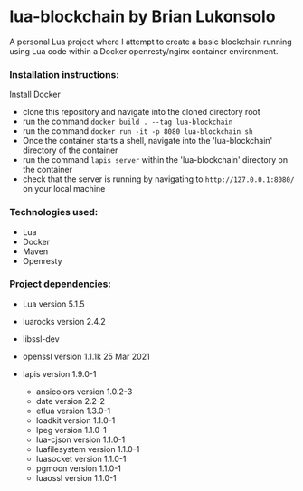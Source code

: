 # lua-blockchain by Brian Lukonsolo
 A personal Lua project where I attempt to create a basic blockchain running using Lua code within a Docker openresty/nginx container environment.
 
### Installation instructions:
 
 Install Docker
 - clone this repository and navigate into the cloned directory root
 - run the command `docker build . --tag lua-blockchain`
 - run the command `docker run -it -p 8080 lua-blockchain sh`
 - Once the container starts a shell, navigate into the 'lua-blockchain' directory of the container
 - run the command `lapis server` within the 'lua-blockchain' directory on the container
 - check that the server is running by navigating to `http://127.0.0.1:8080/` on your local machine
 
### Technologies used:
 
 - Lua
 - Docker
 - Maven
 - Openresty

### Project dependencies:

 - Lua version 5.1.5
 - luarocks version 2.4.2
 - libssl-dev
 - openssl version 1.1.1k 25 Mar 2021
 
 - lapis version 1.9.0-1
    - ansicolors    version 1.0.2-3
    - date          version 2.2-2
    - etlua         version 1.3.0-1
    - loadkit       version 1.1.0-1
    - lpeg          version 1.1.0-1
    - lua-cjson     version 1.1.0-1
    - luafilesystem version 1.1.0-1
    - luasocket     version 1.1.0-1
    - pgmoon        version 1.1.0-1
    - luaossl       version 1.1.0-1


